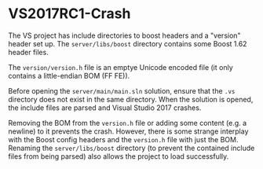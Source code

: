 # VS2017RC1-Crash

The VS project has include directories to boost headers and a "version" header set up. The `server/libs/boost` directory contains some Boost 1.62 header files.

The `version/version.h` file is an emptye Unicode encoded file (it only contains a little-endian BOM (FF FE)).

Before opening the `server/main/main.sln` solution, ensure that the `.vs` directory does not exist in the same directory. When the solution is opened, the include files are parsed and Visual Studio 2017 crashes.

Removing the BOM from the `version.h` file or adding some content (e.g. a newline) to it prevents the crash. However, there is some strange interplay with the Boost config headers and the `version.h` file with just the BOM. Renaming the `server/libs/boost` directory (to prevent the contained include files from being parsed) also allows the project to load successfully.